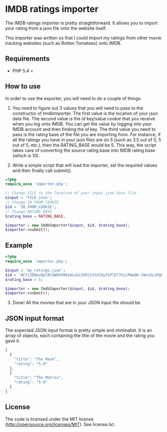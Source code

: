 IMDB ratings importer
=========

The IMDB ratings importer is pretty straightforward. It allows you to import your rating from a json file onto the website itself.

This importer was written so that I could import my ratings from other movie tracking websites (such as Rotten Tomatoes) onto IMDB.

Requirements
------------

* PHP 5.4 <

How to use
----------

In order to use the exporter, you will need to do a couple of things:

1. You need to figure out 3 values that you will need to pass to the constructor of ImdbImporter. The first value is the location of your json data file. The second value is the *id* key/value cookie that you receive when you log onto IMDB. You can get the value by logging into your IMDB account and then finding the *id* key. The third value you need to pass is the rating base of the file you are importing from. For instance, if all the ratings you have in your json files are on 5 (such as 3.5 out of 5, 5 out of 5, etc.), then the RATING_BASE would be 5. This way, the script takes care of converting the source rating base into IMDB rating base (which is 10).

2. Write a simple script that will load the importer, set the required values and then finally call submit().

```php
<?php
require_once 'importer.php';

// Change FILE to the location of your input json data file
$input = 'FILE.json';
// Change ID_FROM_COOKIE
$id = 'ID_FROM_COOKIE';
// Change RATING_BASE
$rating_base = RATING_BASE;

$importer = new ImdbImporter($input, $id, $rating_base);
$importer->submit();
```

Example
-------

```php
<?php
require_once 'importer.php';

$input = 'my_ratings.json';
$id = 'BCYj3D0pzQplRCdWOk999sALuG13hRj53tUCHy5SPlDT7GjcRHw0K-CWnzGsJPg8VC5jEw64mlaSucVtkCjKhvKZYO2SQ0CSTbspanBkgCdqHwRAlx_3h64JcwJLcU3Mmz2OTPr6BC7zrHzozJZ0BcsTNeEXLcsggl7-RsEIFYEnqdE';
$rating_base = 5;

$importer = new ImdbImporter($input, $id, $rating_base);
$importer->submit();
```

3. Done! All the movies that are in your JSON input file should be

JSON input format
------------------

The expected JSON input format is pretty simple and minimalist. It is an array of objects, each containing the title of the movie and the rating you gave it.

```javascript
[
  {
    "title": "The Mask",
    "rating": "5.0"
  },
  {
    "title": "The Matrix",
    "rating": "5.0"
  }
]
```

License
-------

The code is licensed under the MIT license (http://opensource.org/licenses/MIT). See license.txt.